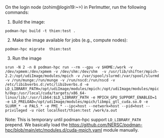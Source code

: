 On the login node (zohim@login19:~>) in Perlmutter, run the following commands:

1. Build the image:

`podman-hpc build -t thien:test .`

2. Make the image available for jobs (e.g., compute nodes):

`podman-hpc migrate  thien:test`

3. Run the image

`srun -N 2 -n 8 podman-hpc run --rm --gpu -v $HOME:/work -v /dev/xpmem:/dev/xpmem -v /dev/shm:/dev/shm  -v /usr/lib/shifter/mpich-2.2:/opt/udiImage/modules/mpich -v /var/spool/slurmd:/var/spool/slurmd -v /run/munge:/run/munge -v /run/nscd:/run/nscd -v /etc/libibverbs.d:/etc/libibverbs.d -e LD_LIBRARY_PATH=/opt/udiImage/modules/mpich:/opt/udiImage/modules/mpich/dep:/usr/local/cuda/targets/x86_64-linux/lib/:/usr/lib64:$LD_LIBRARY_PATH -e MPICH_GPU_SUPPORT_ENABLED=1 -e LD_PRELOAD=/opt/udiImage/modules/mpich/libmpi_gtl_cuda.so.0 -e SLURM_* -e PALS_* -e PMI_* --ipc=host --network=host --pid=host --privileged -u root localhost/thien:test /work/a.out`


Note: This is temporary until podman-hpc support `LD_LIBRARY_PATH` prepend. We basically load the https://github.com/NERSC/podman-hpc/blob/main/etc/modules.d/cuda-mpich.yaml module manually.